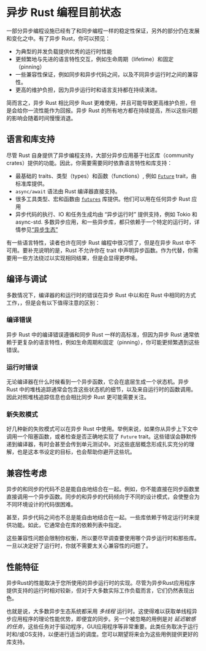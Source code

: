 # 异步 Rust 编程目前状态

一部分异步编程设施已经有了和同步编程一样的稳定性保证，另外的部分仍在发展和变化之中。有了异步 Rust，你可以预见：

- 为典型的并发负载提供优秀的运行时性能
- 更频繁地与先进的语言特性交互，例如生命周期（lifetime）和固定（pinning）
- 一些兼容性保证，例如同步和异步代码之间，以及不同异步运行时之间的兼容性。
- 更高的维护负担，因为异步运行时和语言支持都在持续演进。

简而言之，异步 Rust 相比同步 Rust 更难使用，并且可能导致更高维护负担，但是会给你一流性能作为回报。异步 Rust 的所有地方都在持续提高，所以这些问题的影响会随着时间慢慢消退。

## 语言和库支持

尽管 Rust 自身提供了异步编程支持，大部分异步应用基于社区库（community crates）提供的功能。因此，你需要需要同时依靠语言特性和库支持：

- 最基础的 traits、类型（types）和函数（functions）, 例如 [`Future`](https://doc.rust-lang.org/std/future/trait.Future.html) trait，由标准库提供。
- `async/await` 语法由 Rust 编译器直接支持。
- 很多工具类型、宏和函数由 [`futures`](https://docs.rs/futures/) 库提供。他们可以用在任何异步 Rust 应用
- 异步代码的执行、IO 和任务生成均由 “异步运行时” 提供支持，例如 Tokio 和 async-std. 多数异步应用，和一些异步库，都只依赖于一个特定的运行时，详情参见[“异步生态”](../08_ecosystem/00_chapter.md)

有一些语言特性，读者也许在同步 Rust 编程中很习惯了，但是在异步 Rust 中不可用。要补充说明的是，Rust 不允许你在 trait 中声明异步函数。作为代替，你需要用一些方法绕过以实现相同结果，但是会显得更啰嗦。

## 编译与调试

多数情况下，编译器的和运行时的错误在异步 Rust 中以和在 Rust 中相同的方式工作，，但是会有以下值得注意的区别：

### 编译错误

异步 Rust 中的编译错误遵循和同步 Rust 一样的高标准，但因为异步 Rust 通常依赖于更复杂的语言特性，例如生命周期和固定（pinning），你可能更频繁遇到这些错误。

### 运行时错误

无论编译器在什么时候看到一个异步函数，它会在底层生成一个状态机。异步 Rust 中的堆栈追踪通常会包含这些状态机的细节，以及来自运行时的函数调用。因此对照堆栈追踪信息也会相比同步 Rust 更可能需要关注。

### 新失败模式

好几种新的失败模式可以在异步 Rust 中使用。举例来说，如果你从异步上下文中调用一个阻塞函数，或者检查是否正确地实现了 `Future` trait。这些错误会静默传递到编译器，有时会甚至会传到单元测试中。对这些底层概念形成扎实充分的理解，也是这本书设定的目标，也会帮助你避开这些坑。

## 兼容性考虑

异步的和同步的代码不总是能自由地结合在一起。例如，你不能直接在同步函数里直接调用一个异步函数。同步的和异步的代码倾向于不同的设计模式，会使整合为不同环境设计的代码很困难。

甚至，异步代码之间也不总是能自由地结合在一起。一些库依赖于特定运行时来提供功能。如此，它通常会在库的依赖列表中指定。

这些兼容性问题会限制你权衡，所以要尽早调查要使用哪个异步运行时和那些库。一旦以决定好了运行时，你就不需要太关心兼容性的问题了。

## 性能特征

异步Rust的性能取决于您所使用的异步运行时的实现。尽管为异步Rust应用程序提供支持的运行时相对较新，但对于大多数实际工作负载而言，它们仍然表现出色。

也就是说，大多数异步生态系统都采用 _多线程_ 运行时。这使得难以获取单线程异步应用程序的理论性能优势，即便宜的同步。另一个被忽略的用例是对 _延迟敏感的任务_，这些任务对于驱动程序，GUI应用程序等非常重要。此类任务取决于运行时和/或OS支持，以便进行适当的调度。您可以期望将来会为这些用例提供更好的库支持。
